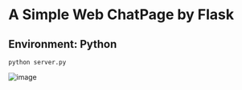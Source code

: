 # A Simple Web ChatPage by Flask

## Environment: Python

```
python server.py
```
![image](https://github.com/user-attachments/assets/722e6040-340a-4bf9-8c7a-636c5b578f65)
